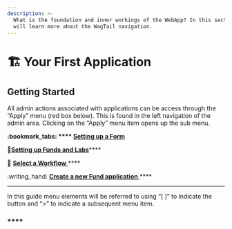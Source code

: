 ```yaml
---
description: >-
  What is the foundation and inner workings of the WebApp? In this section you
  will learn more about the WagTail navigation.
---
```


# 🏗 Your First Application

## **Getting Started**

All admin actions associated with applications can be access through the “Apply” menu (red box below). This is found in the left navigation of the admin area. Clicking on the “Apply” menu item opens up the sub menu.&#x20;



****:bookmark\_tabs: **** [**Setting up a Form**](../your-first-application/setting-up-a-form.md)****

:wrench:[**Setting up Funds and Labs**](broken-reference)****

:ocean: [**Select a Workflow** ](broken-reference)****

:writing\_hand: [**Create a new Fund application** ](broken-reference)****

****

In this guide menu elements will be referred to using “\[ ]” to indicate the button and “>” to indicate a subsequent menu item.

### ****





